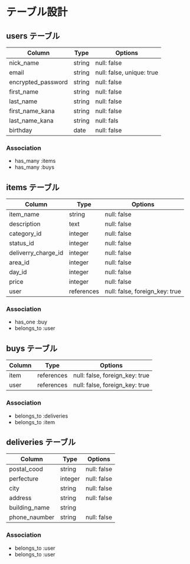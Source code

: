 # テーブル設計

## users テーブル

| Column             | Type   | Options                   |
| ------------------ | ------ | ------------------------- |
| nick_name          | string | null: false               |
| email              | string | null: false, unique: true |
| encrypted_password | string | null: false               |
| first_name         | string | null: false               |
| last_name          | string | null: false               |
| first_name_kana    | string | null: false               |
| last_name_kana     | string | null: fals                |
| birthday           | date   | null: false               |

### Association

- has_many :items
- has_many :buys



## items テーブル

| Column              | Type       | Options                        |
| ------------------- | ---------- | ------------------------------ |
| item_name           | string     | null: false                    |
| description         | text       | null: false                    |
| category_id         | integer    | null: false                    |
| status_id           | integer    | null: false                    |
| deliverry_charge_id | integer    | null: false                    |
| area_id             | integer    | null: false                    |
| day_id              | integer    | null: false                    |
| price               | integer    | null: false                    |
| user                | references | null: false, foreign_key: true |

### Association

- has_one :buy
- belongs_to :user



## buys テーブル

| Column   | Type       | Options                        |
| -------- | ---------- | ------------------------------ |
| item     | references | null: false, foreign_key: true |
| user     | references | null: false, foreign_key: true |


### Association

- belongs_to :deliveries
- belongs_to :item

 
## deliveries テーブル

| Column        | Type       | Options      |
| ------------- | ---------- | ------------ |
| postal_cood   | string     | null: false  |
| perfecture    | integer    | null: false  |
| city          | string     | null: false  |
| address       | string     | null: false  | 
| building_name | string     |              |
| phone_naumber | string     | null: false  |

### Association


- belongs_to :user
- belongs_to :user